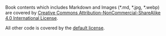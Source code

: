 Book contents which includes Markdown and Images (*.md, *.jpg, *.webp) are covered by [Creative Commons Attribution-NonCommercial-ShareAlike 4.0 International License](https://creativecommons.org/licenses/by-nc-sa/4.0).

All other code is covered by the [default license](../LICENSE.md).
